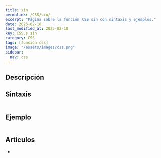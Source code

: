 ```yaml
---
title: sin
permalink: /CSS/sin/
excerpt: "Página sobre la función CSS sin con sintaxis y ejemplos."
date: 2025-02-18
last_modified_at: 2025-02-18
key: CSS.s.sin
category: CSS
tags: [funcion css]
image: "/assets/images/css.png"
sidebar:
  nav: css
---
```


## Descripción


## Sintaxis


```css

```


## Ejemplo


```css

```


## Artículos

- 
